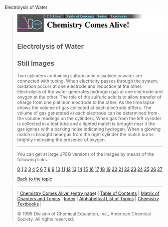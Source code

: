 





 Electrolysis of Water
 



> ![Chemistry Comes Alive!](ccahead.gif)
> 
> 
> 
> 
> 
> 
> 
> 
> 
> ## Electrolysis of Water
> 
> 
> 
> 
> ## Still Images
> 
> 
> 
> 
> 
> 
> 
> 
> 
>  Two cylinders containing sulfuric acid dissolved in water are connected with tubing. When electricity passes through the system, oxidation occurs at one electrode and reduction at the other. Electrolysis of the water generates hydrogen gas at one electrode and oxygen at the other. The role of the sulfuric acid is to allow transfer of charge from one platinum electrode to the other. As the time lapse shows the volume of gas collected at each electrode differs. The volume of gas generated at each electrode can be determined from the volume readings on the cylinders. When gas from the left cylinder is collected in a test tube and a lighted match is brought near it the gas ignites with a barking noise indicating hydrogen. When a glowing match is brought near gas from the right cylinder the match burns brightly indicating the presence of oxygen.
>  
> 
> 
> 
> ---
> 
> 
> 
> 
> 
>  You can get at large JPEG versions of the images by means of the following links.
>    
> 
> 
> [0](../../STILLS/ELECH20/ELECW02/64JPG48/0.JPG) 
> [1](../../STILLS/ELECH20/ELECW02/64JPG48/1.JPG) 
> [2](../../STILLS/ELECH20/ELECW02/64JPG48/2.JPG) 
> [3](../../STILLS/ELECH20/ELECW02/64JPG48/3.JPG) 
> [4](../../STILLS/ELECH20/ELECW02/64JPG48/4.JPG) 
> [5](../../STILLS/ELECH20/ELECW02/64JPG48/5.JPG) 
> [6](../../STILLS/ELECH20/ELECW02/64JPG48/6.JPG) 
> [7](../../STILLS/ELECH20/ELECW02/64JPG48/7.JPG) 
> [8](../../STILLS/ELECH20/ELECW02/64JPG48/8.JPG) 
> [9](../../STILLS/ELECH20/ELECW02/64JPG48/9.JPG) 
> [10](../../STILLS/ELECH20/ELECW02/64JPG48/10.JPG) 
> [11](../../STILLS/ELECH20/ELECW02/64JPG48/11.JPG) 
> [12](../../STILLS/ELECH20/ELECW02/64JPG48/12.JPG) 
> [13](../../STILLS/ELECH20/ELECW02/64JPG48/13.JPG) 
> [14](../../STILLS/ELECH20/ELECW02/64JPG48/14.JPG) 
> [15](../../STILLS/ELECH20/ELECW02/64JPG48/15.JPG) 
> [16](../../STILLS/ELECH20/ELECW02/64JPG48/16.JPG) 
> [17](../../STILLS/ELECH20/ELECW02/64JPG48/17.JPG) 
> [18](../../STILLS/ELECH20/ELECW02/64JPG48/18.JPG) 
> [19](../../STILLS/ELECH20/ELECW02/64JPG48/19.JPG) 
> [20](../../STILLS/ELECH20/ELECW02/64JPG48/20.JPG) 
> [21](../../STILLS/ELECH20/ELECW02/64JPG48/21.JPG) 
> [22](../../STILLS/ELECH20/ELECW02/64JPG48/22.JPG) 
> [23](../../STILLS/ELECH20/ELECW02/64JPG48/23.JPG) 
> [24](../../STILLS/ELECH20/ELECW02/64JPG48/24.JPG) 
> [25](../../STILLS/ELECH20/ELECW02/64JPG48/25.JPG) 
> [26](../../STILLS/ELECH20/ELECW02/64JPG48/26.JPG) 
> [27](../../STILLS/ELECH20/ELECW02/64JPG48/27.JPG) 
> 
> 
> 
> 
> [Back to the topic](../../MAIN/ELECH20/PAGE1.HTM)



> ---
> 
> 
>  |
>  [Chemistry Comes Alive! (entry page)](../../INDEX.HTM) 
>  |
>  [Table of Contents](../../CONTENTS.HTM) 
>  |
>  [Matrix of Chapters and Topics](../../MATRIX.HTM) 
>  |
>  [Index](../../WORDS.HTM) 
>  |
>  [Alphabetical List of Topics](../../ALPHATOP.HTM) 
>  |
>  [Chemistry Textbooks](../../BOOKS.HTM) 
>  |
>  
>  © 1999 Division of Chemical Education, Inc.,
American Chemical Society. All rights reserved.





